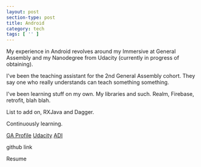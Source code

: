 ```yaml
---
layout: post
section-type: post
title: Android
category: tech
tags: [ '' ]
---
```


My experience in Android revolves around my Immersive at General Assembly and my Nanodegree from Udacity (currently in progress of obtaining).

I've been the teaching assistant for the 2nd General Assembly cohort.  They say one who really understands can teach something something.

I've been learning stuff on my own.  My libraries and such.  Realm, Firebase, retrofit, blah blah.

List to add on, RXJava and Dagger.

Continuously learning.

<a href="https://profiles.generalassemb.ly/profiles/shumchris" target="\_blank">GA Profile</a>
<a href="https://profiles.udacity.com/u/christophershum" target="\_blank">Udacity</a>
<a href="https://www.youtube.com/watch?v=JHagBCh0p3g" target="\_blank">ADI</a>

github link

Resume
